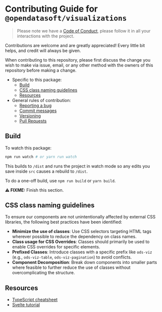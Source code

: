 # Contributing Guide for `@opendatasoft/visualizations`

> Please note we have a [Code of Conduct](../../CODE_OF_CONDUCT.md), please follow it in all your interactions with the project.

Contributions are welcome and are greatly appreciated! Every little bit helps, and credit will always be given.

When contributing to this repository, please first discuss the change you wish to make via issue, email, or any other method with the owners of this repository before making a change.

-   Specific to this package:
    -   [Build](#build)
    -   [CSS class naming guidelines](#css-class-naming-guidelines)
    -   [Resources](#resources)
-   General rules of contribution:
    -   [Reporting a bug](../../CONTRIBUTING.md#reporting-a-bug)
    -   [Commit messages](../../CONTRIBUTING.md#commit-messages)
    -   [Versioning](../../CONTRIBUTING.md#versioning)
    -   [Pull Requests](../../CONTRIBUTING.md#pull-requests)

## Build

To watch this package:

```bash
npm run watch # or yarn run watch
```

This builds to `/dist` and runs the project in watch mode so any edits you save inside `src` causes a rebuild to `/dist`.

To do a one-off build, use `npm run build` or `yarn build`.

**⚠️ FIXME:** Finish this section.

## CSS class naming guidelines

To ensure our components are not unintentionally affected by external CSS libraries, the following best practices have been identified:

-  **Minimize the use of classes**: Use CSS selectors targeting HTML tags wherever possible to reduce the dependency on class names.
- **Class usage for CSS Overrides**: Classes should primarily be used to enable CSS overrides for specific elements.
- **Prefixed Classes**: Introduce classes with a specific prefix like `ods-viz` (e.g., `ods-viz-table`, `ods-viz-pagination`) to avoid conflicts.
- **Component Decomposition**: Break down components into smaller parts where feasible to further reduce the use of classes without overcomplicating the structure.

## Resources

-   [TypeScript cheatsheet](https://devhints.io/typescript)
-   [Svelte tutorial](https://svelte.dev/tutorial/basics)
